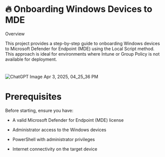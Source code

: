 # 🔥 Onboarding Windows Devices to MDE  

Overview

This project provides a step-by-step guide to onboarding Windows devices to Microsoft Defender for Endpoint (MDE) using the Local Script method. This approach is ideal for environments where Intune or Group Policy is not available for deployment.

  
#
![ChatGPT Image Apr 3, 2025, 04_25_36 PM](https://github.com/user-attachments/assets/b3376878-e6d5-43c7-b3dd-55d9b23e5156)


# Prerequisites

Before starting, ensure you have:

- A valid Microsoft Defender for Endpoint (MDE) license

- Administrator access to the Windows devices

- PowerShell with administrator privileges

- Internet connectivity on the target device

